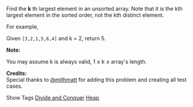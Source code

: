 Find the **k** th largest element in an unsorted array. Note that it is the kth largest element in the sorted order, not the kth distinct element.

For example,  
 Given `[3,2,1,5,6,4]` and k = 2, return 5.

**Note:**  
 You may assume k is always valid, 1 ≤ k ≤ array's length.

**Credits:**  
Special thanks to [@mithmatt](https://leetcode.com/discuss/user/mithmatt) for adding this problem and creating all test cases.

Show Tags
 [Divide and Conquer](/tag/divide-and-conquer/) [Heap](/tag/heap/)

